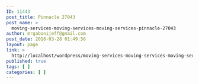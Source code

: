 ```yaml
---
ID: 11443
post_title: Pinnacle 27043
post_name: >
  moving-services-moving-services-moving-services-pinnacle-27043
author: mrgabonijeff@gmail.com
post_date: 2018-03-28 01:49:56
layout: page
link: >
  http://localhost/wordpress/moving-services-moving-services-moving-services-pinnacle-27043/
published: true
tags: [ ]
categories: [ ]
---
```


